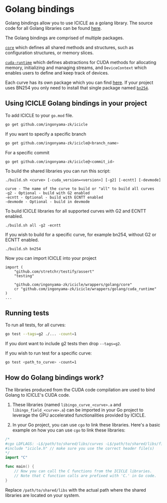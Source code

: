 # Golang bindings

Golang bindings allow you to use ICICLE as a golang library.
The source code for all Golang libraries can be found [here](https://github.com/ingonyama-zk/icicle/tree/main/wrappers/golang).

The Golang bindings are comprised of multiple packages.

[`core`](https://github.com/ingonyama-zk/icicle/tree/main/wrappers/golang/core) which defines all shared methods and structures, such as configuration structures, or memory slices.

[`cuda-runtime`](https://github.com/ingonyama-zk/icicle/tree/main/wrappers/golang/cuda_runtime) which defines abstractions for CUDA methods for allocating memory, initializing and managing streams, and `DeviceContext` which enables users to define and keep track of devices.

Each curve has its own package which you can find [here](https://github.com/ingonyama-zk/icicle/tree/main/wrappers/golang/curves). If your project uses BN254 you only need to install that single package named [`bn254`](https://github.com/ingonyama-zk/icicle/tree/main/wrappers/golang/curves/bn254).

## Using ICICLE Golang bindings in your project

To add ICICLE to your `go.mod` file.

```bash
go get github.com/ingonyama-zk/icicle
```

If you want to specify a specific branch

```bash
go get github.com/ingonyama-zk/icicle@<branch_name>
```

For a specific commit

```bash
go get github.com/ingonyama-zk/icicle@<commit_id>
```

To build the shared libraries you can run this script:

```
./build.sh <curve> [-cuda_version=<version>] [-g2] [-ecntt] [-devmode]

curve - The name of the curve to build or "all" to build all curves
-g2 - Optional - build with G2 enabled 
-ecntt - Optional - build with ECNTT enabled
-devmode - Optional - build in devmode
```

To build ICICLE libraries for all supported curves with G2 and ECNTT enabled.

```
./build.sh all -g2 -ecntt
```

If you wish to build for a specific curve, for example bn254, without G2 or ECNTT enabled.

```
./build.sh bn254
```

Now you can import ICICLE into your project

```golang
import (
    "github.com/stretchr/testify/assert"
    "testing"

    "github.com/ingonyama-zk/icicle/wrappers/golang/core"
    cr "github.com/ingonyama-zk/icicle/wrappers/golang/cuda_runtime"
)
...
```

## Running tests

To run all tests, for all curves:

```bash
go test --tags=g2 ./... -count=1
```

If you dont want to include g2 tests then drop `--tags=g2`.

If you wish to run test for a specific curve:

```bash
go test <path_to_curve> -count=1
```

## How do Golang bindings work?

The libraries produced from the CUDA code compilation are used to bind Golang to ICICLE's CUDA code.

1. These libraries (named `libingo_curve_<curve>.a` and `libingo_field_<curve>.a`) can be imported in your Go project to leverage the GPU accelerated functionalities provided by ICICLE.

2. In your Go project, you can use `cgo` to link these libraries. Here's a basic example on how you can use `cgo` to link these libraries:

```go
/*
#cgo LDFLAGS: -L$/path/to/shared/libs/curves -L$/path/to/shared/libs/fields -lingo_curve_bn254 -lingo_field_bn254 -lstdc++ -lm
#include "icicle.h" // make sure you use the correct header file(s)
*/
import "C"

func main() {
    // Now you can call the C functions from the ICICLE libraries.
    // Note that C function calls are prefixed with 'C.' in Go code.
}
```

Replace `/path/to/shared/libs` with the actual path where the shared libraries are located on your system.
